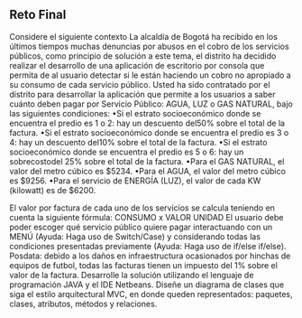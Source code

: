 ## Reto Final

Considere el siguiente contexto
La alcaldía de Bogotá ha recibido en los últimos tiempos muchas denuncias por abusos en el cobro de los servicios públicos, como principio de solución a este tema, el distrito ha decidido realizar el desarrollo de una aplicación de escritorio por consola que permita de al usuario detectar si le están haciendo un cobro no apropiado a su consumo de cada servicio público.
Usted ha sido contratado por el distrito para desarrollar la aplicación que permite a los usuarios a saber cuánto deben pagar por Servicio Público: AGUA, LUZ o GAS NATURAL, bajo las siguientes condiciones:
•Si el estrato socioeconómico donde se encuentra el predio es 1 o 2: hay un descuento del50% sobre el total de la factura.
•Si el estrato socioeconómico donde se encuentra el predio es 3 o 4: hay un descuento del10% sobre el total de la factura.
•Si el estrato socioeconómico donde se encuentra el predio es 5 o 6: hay un sobrecostodel 25% sobre el total de la factura.
•Para el GAS NATURAL, el valor del metro cúbico es $5234.
•Para el AGUA, el valor del metro cúbico es $9256.
•Para el servicio de ENERGÍA (LUZ), el valor de cada KW (kilowatt) es de $6200.

El valor por factura de cada uno de los servicios se calcula teniendo en cuenta la siguiente fórmula: CONSUMO x VALOR UNIDAD
El usuario debe poder escoger qué servicio público quiere pagar interactuando con un MENÚ (Ayuda: Haga uso de Switch/Case) y considerando todas las condiciones presentadas previamente (Ayuda: Haga uso de if/else if/else).
Posdata: debido a los daños en infraestructura ocasionados por hinchas de equipos de futbol, todas las facturas tienen un impuesto del 1% sobre el valor de la factura.
Desarrolle la solución utilizando el lenguaje de programación JAVA y el IDE Netbeans. Diseñe un diagrama de clases que siga el estilo arquitectural MVC, en donde queden representados: paquetes, clases, atributos, métodos y relaciones.

